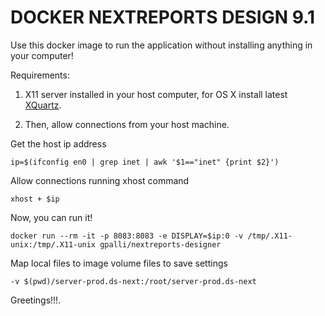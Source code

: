 # DOCKER NEXTREPORTS DESIGN 9.1

Use this docker image to run the application without installing anything in your computer!

Requirements:

1) X11 server installed in your host computer, for OS X install latest [XQuartz](https://www.xquartz.org/).

2) Then, allow connections from your host machine.

Get the host ip address
```
ip=$(ifconfig en0 | grep inet | awk '$1=="inet" {print $2}')
```

Allow connections running xhost command

```
xhost + $ip
```

Now, you can run it!

```
docker run --rm -it -p 8083:8083 -e DISPLAY=$ip:0 -v /tmp/.X11-unix:/tmp/.X11-unix gpalli/nextreports-designer
```
Map local files to image volume files to save settings

```
-v $(pwd)/server-prod.ds-next:/root/server-prod.ds-next
```

Greetings!!!.
